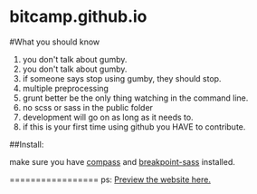 bitcamp.github.io
=================
#What you should know
1. you don't talk about gumby.
2. you don't talk about gumby.
3. if someone says stop using gumby, they should stop.
4. multiple preprocessing
5. grunt better be the only thing watching in the command line.
6. no scss or sass in the public folder
7. development will go on as long as it needs to.
8. if this is your first time using github you HAVE to contribute.

##Install: 

make sure you have [compass](http://snugug.com/musings/installing-sass-and-compass-across-all-platform) and [breakpoint-sass](https://github.com/at-import/breakpoint/wiki/Installation#installation) installed. 

=================
ps: [Preview the website here.](http://bitcamp.github.io)
